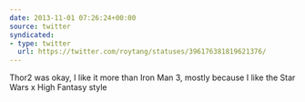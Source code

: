 ```yaml
---
date: 2013-11-01 07:26:24+00:00
source: twitter
syndicated:
- type: twitter
  url: https://twitter.com/roytang/statuses/396176381819621376/
---
```


Thor2 was okay, I like it more than Iron Man 3, mostly because I like the Star Wars x High Fantasy style